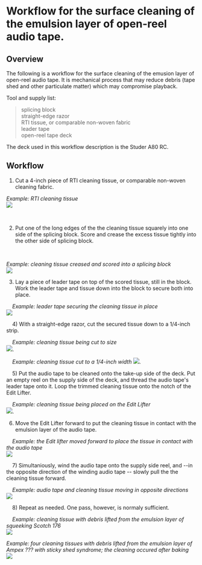 
# Workflow for the surface cleaning of the emulsion layer of open-reel audio tape.

## Overview

The following is a workflow for the surface cleaning of the emusion layer of open-reel audio tape. It is mechanical process that may reduce debris (tape shed and other particulate matter) which may compromise playback. 

Tool and supply list:

>splicing block  
>straight-edge razor  
>RTI tissue, or comparable non-woven fabric  
>leader tape  
>open-reel tape deck

  
  
The deck used in this workflow description is the Studer A80 RC.    

  
## Workflow
   
1)  Cut a 4-inch piece of RTI cleaning tissue, or comparable non-woven cleaning fabric.  

*Example: RTI cleaning tissue*  
![](emulsion_1.jpg)

      

2)  Put one of the long edges of the the cleaning tissue squarely into one side of the splicing block.  Score and crease the excess tissue tightly into the other side of splicing block.  

   
    

*Example: cleaning tissue creased and scored into a splicing block*  
![](emulsion_2a.jpg)  
  
3)  Lay a piece of leader tape on top of the scored tissue, still in the block.   Work the leader tape and tissue down into the block to secure both into place.  
 
      
*Example: leader tape securing the cleaning tissue in place*  
![](emulsion_3.jpg) 

      
4)  With a straight-edge razor, cut the secured tissue down to a 1/4-inch strip.
  
      
*Example: cleaning tissue being cut to size*  
![](emulsion_4.jpg).  

      
*Example: cleaning tissue cut to a 1/4-inch width* 
![](emulsion_4.5.jpg).  

      
5)  Put the audio tape to be cleaned onto the take-up side of the deck.  Put an empty reel on the supply side of the deck, and thread the audio tape's leader tape onto it.  Loop the trimmed cleaning tissue onto the notch of the Edit Lifter.  

      
*Example: cleaning tissue being placed on the Edit Lifter*  
![](emulsion_5.jpg).  


6)  Move the Edit Lifter forward to put the cleaning tissue in contact with the emulsion layer of the audio tape.  
  
      
*Example: the Edit lifter moved forward to place the tissue in contact with the audio tape*  
![](emulsion_6a.jpg)

      
7)  Simultaniously, wind the audio tape onto the supply side reel, and --in the opposite direction of the winding audio tape -- slowly pull the the cleaning tissue forward.

      
*Example: audio tape and cleaning tissue moving in opposite directions*  
![](emulsion_7.jpg)  

      
8)  Repeat as needed.  One pass, however, is normaly sufficient.  

      
*Example: cleaning tissue with debris lifted from the emulsion layer of squeeking Scotch 176*  
![](emulsion_8a.jpg)

*Example: four cleaning tissues with debris lifted from the emulsion layer of Ampex ??? with sticky shed syndrome; the cleaning occured after baking*  
![](emulsion_9.jpg)  


